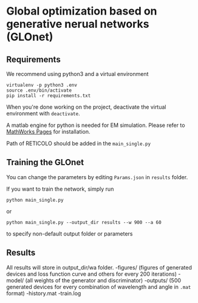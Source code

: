 # Global optimization based on generative nerual networks (GLOnet)

## Requirements

We recommend using python3 and a virtual environment

```
virtualenv -p python3 .env
source .env/bin/activate
pip install -r requirements.txt
```

When you're done working on the project, deactivate the virtual environment with `deactivate`.

A matlab engine for python is needed for EM simulation. Please refer to [MathWorks Pages](https://www.mathworks.com/help/matlab/matlab_external/install-matlab-engine-api-for-python-in-nondefault-locations.html) for installation.

Path of RETICOLO should be added in the `main_single.py`

## Training the GLOnet

You can change the parameters by editing `Params.json` in `results` folder. 

If you want to train the network, simply run
```
python main_single.py 
```

or 

```
python main_single.py --output_dir results --w 900 --a 60
```

to specify non-default output folder or parameters


## Results

All results will store in output_dir/w<wavelength>a<angle> folder.
	-figures/  (figures of generated devices and loss function curve and others for every 200 iterations)
	-model/    (all weights of the generator and discriminator)
	-outputs/  (500 generated devices for every combination of wavelength and angle in `.mat` format)
	-history.mat
	-train.log
